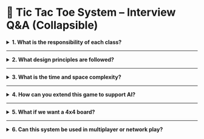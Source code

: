 # 🧠 Tic Tac Toe System – Interview Q&A (Collapsible)

<details>
<summary><strong>1. What is the responsibility of each class?</strong></summary>

- `Player`: Stores player identity and symbol.
- `Cell`: One cell of the grid, holds value.
- `Board`: Controls the 3x3 matrix and win checks.
- `Game`: Orchestrates gameplay, switching turns, game over state.

</details>

---

<details>
<summary><strong>2. What design principles are followed?</strong></summary>

- SRP: Each class has one responsibility.
- Encapsulation: Board state is protected via methods.
- Open/Closed: New board sizes or win logic can be added later.

</details>

---

<details>
<summary><strong>3. What is the time and space complexity?</strong></summary>

- Space: O(1) for 3x3 grid.
- Time:
  - Marking cell: O(1)
  - Win check: O(1) (row, col, diagonal)

</details>

---

<details>
<summary><strong>4. How can you extend this game to support AI?</strong></summary>

- Add `BotPlayer` that extends `Player`.
- Implement decision-making using **Minimax** algorithm.

</details>

---

<details>
<summary><strong>5. What if we want a 4x4 board?</strong></summary>

- Change board size dynamically.
- Win condition must adapt (e.g., 4 in a row).
- All win check functions need to support variable dimensions.

</details>

---

<details>
<summary><strong>6. Can this system be used in multiplayer or network play?</strong></summary>

Yes! You can:
- Wrap `Game` logic in REST API.
- Add `GameId` and `PlayerId` for multi-user.
- Use WebSockets for real-time updates.

</details>
